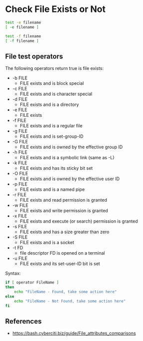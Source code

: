# Check File Exists or Not

```sh
test -e filename
[ -e filename ]

test -f filename
[ -f filename ]
```

## File test operators

The following operators return true is file exists:
+ -b FILE
    + FILE exists and is block special
+ -c FILE
    + FILE exists and is character special
+ -d FILE
    + FILE exists and is a directory
+ -e FILE
    + FILE exists
+ -f FILE
    + FILE exists and is a regular file
+ -g FILE
    + FILE exists and is set-group-ID
+ -G FILE
    + FILE exists and is owned by the effective group ID
+ -h FILE
    + FILE exists and is a symbolic link (same as -L)
+ -k FILE
    + FILE exists and has its sticky bit set
+ -O FILE
    + FILE exists and is owned by the effective user ID
+ -p FILE
    + FILE exists and is a named pipe
+ -r FILE
    + FILE exists and read permission is granted
+ -w FILE
    + FILE exists and write permission is granted
+ -x FILE
    + FILE exists and execute (or search) permission is granted
+ -s FILE
    + FILE exists and has a size greater than zero
+ -S FILE
    + FILE exists and is a socket
+ -t FD
    + file descriptor FD is opened on a terminal
+ -u FILE
    + FILE exists and its set-user-ID bit is set

Syntax:
```sh
if [ operator FileName ]
then
    echo "FileName - Found, take some action here"
else
    echo "FileName - Not Found, take some action here"
fi
```

## References

+ <https://bash.cyberciti.biz/guide/File_attributes_comparisons>
